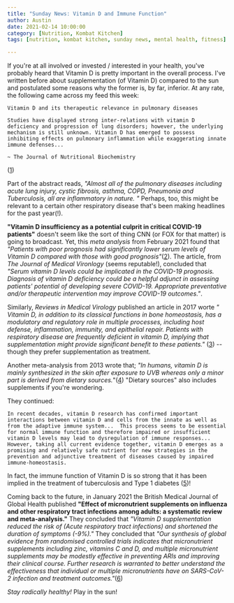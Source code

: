 ```yaml
---
title: "Sunday News: Vitamin D and Immune Function"
author: Austin
date: 2021-02-14 10:00:00
category: [Nutrition, Kombat Kitchen]
tags: [nutrition, kombat kitchen, sunday news, mental health, fitness]

---
```


If you're at all involved or invested / interested in your health, you've probably heard that Vitamin D is pretty important in the overall process.  I've written before about supplementation (of Vitamin D) compared to the sun and postulated some reasons why the former is, by far, inferior.  At any rate, the following came across my feed this week:

```
Vitamin D and its therapeutic relevance in pulmonary diseases 

Studies have displayed strong inter-relations with vitamin D deficiency and progression of lung disorders; however, the underlying mechanism is still unknown. Vitamin D has emerged to possess inhibiting effects on pulmonary inflammation while exaggerating innate immune defenses...

~ The Journal of Nutritional Biochemistry
```
([1](https://www.sciencedirect.com/science/article/abs/pii/S0955286320306033?dgcid=rss_sd_all))

Part of the abstract reads, *"Almost all of the pulmonary diseases including acute lung injury, cystic fibrosis, asthma, COPD, Pneumonia and Tuberculosis, all are inflammatory in nature. "*  Perhaps, too, this might be relevant to a certain other respiratory disease that's been making headlines for the past year(!).

**"Vitamin D insufficiency as a potential culprit in critical COVID-19 patients"** doesn't seem like the sort of thing CNN (or FOX for that matter) is going to broadcast.  Yet, this *meta analysis* from February 2021 found that *"Patients with poor prognosis had significantly lower serum levels of Vitamin D compared with those with good prognosis"*([2](https://pubmed.ncbi.nlm.nih.gov/32716073/)).  The article, from *The Journal of Medical Vironlogy* (seems reputable!), concluded that *"Serum vitamin D levels could be implicated in the COVID-19 prognosis. Diagnosis of vitamin D deficiency could be a helpful adjunct in assessing patients' potential of developing severe COVID-19. Appropriate preventative and/or therapeutic intervention may improve COVID-19 outcomes."*.

Similarly, *Reviews in Medical Virology* published an article in 2017 worte *"	Vitamin D, in addition to its classical functions in bone homeostasis, has a modulatory and regulatory role in multiple processes, including host defense, inflammation, immunity, and epithelial repair. Patients with respiratory disease are frequently deficient in vitamin D, implying that supplementation might provide significant benefit to these patients."* ([3](https://spiral.imperial.ac.uk/handle/10044/1/41529)) -- though they prefer supplementation as treatment.

Another meta-analysis from 2013 wrote that; *"In humans, vitamin D is mainly synthesized in the skin after exposure to UVB whereas only a minor part is derived from dietary sources.*"([4](https://www.ncbi.nlm.nih.gov/pmc/articles/PMC3738984/))  "Dietary sources" also includes supplements if you're wondering.

They continued:

```
In recent decades, vitamin D research has confirmed important interactions between vitamin D and cells from the innate as well as from the adaptive immune system...  This process seems to be essential for normal immune function and therefore impaired or insufficient vitamin D levels may lead to dysregulation of immune responses...  However, taking all current evidence together, vitamin D emerges as a promising and relatively safe nutrient for new strategies in the prevention and adjunctive treatment of diseases caused by impaired immune-homeostasis.
```

In fact, the immune function of Vitamin D is so strong that it has been implied in the treatment of tuberculosis and Type 1 diabetes ([5](https://www.sciencedirect.com/science/article/abs/pii/S1471489210000378?via%3Dihub))!

Coming back to the future, in January 2021 the British Medical Journal of Global Health published **"Effect of micronutrient supplements on influenza and other respiratory tract infections among adults: a systematic review and meta-analysis."**  They concluded that *"Vitamin D supplementation reduced the risk of (Acute respiratory tract infections) and shortened the duration of symptoms (-9%)."*  They concluded that *"Our synthesis of global evidence from randomised controlled trials indicates that micronutrient supplements including zinc, vitamins C and D, and multiple micronutrient supplements may be modestly effective in preventing ARIs and improving their clinical course. Further research is warranted to better understand the effectiveness that individual or multiple micronutrients have on SARS-CoV-2 infection and treatment outcomes."*([6](https://pubmed.ncbi.nlm.nih.gov/33472840/))

*Stay radically healthy!* Play in the sun!